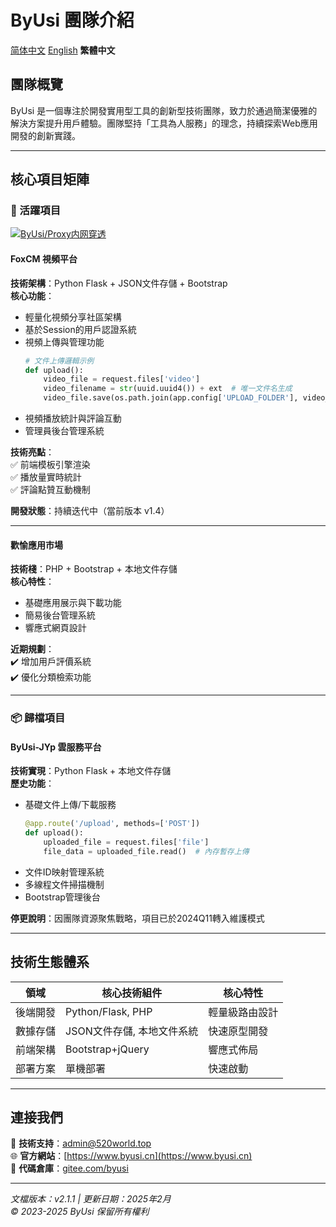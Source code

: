 # ByUsi 團隊介紹

[简体中文](README.md) [English](README-en.md) **繁體中文**

## 團隊概覽
ByUsi 是一個專注於開發實用型工具的創新型技術團隊，致力於通過簡潔優雅的解決方案提升用戶體驗。團隊堅持「工具為人服務」的理念，持續探索Web應用開發的創新實踐。

---

## 核心項目矩陣

### 🎯 活躍項目

[![ByUsi/Proxy内网穿透](https://gitee.com/byusi/proxy/widgets/widget_card.svg?colors=4183c4,ffffff,ffffff,e3e9ed,666666,9b9b9b)](https://gitee.com/byusi/proxy)

#### FoxCM 視頻平台
**技術架構**：Python Flask + JSON文件存儲 + Bootstrap  
**核心功能**：  
- 輕量化視頻分享社區架構
- 基於Session的用戶認證系統
- 視頻上傳與管理功能
  ```python
  # 文件上傳邏輯示例
  def upload():
      video_file = request.files['video']
      video_filename = str(uuid.uuid4()) + ext  # 唯一文件名生成
      video_file.save(os.path.join(app.config['UPLOAD_FOLDER'], video_filename))
  ```
- 視頻播放統計與評論互動
- 管理員後台管理系統

**技術亮點**：  
✅ 前端模板引擎渲染  
✅ 播放量實時統計  
✅ 評論點贊互動機制  

**開發狀態**：持續迭代中（當前版本 v1.4）

---

#### 歡愉應用市場
**技術棧**：PHP + Bootstrap + 本地文件存儲  
**核心特性**：  
- 基礎應用展示與下載功能
- 簡易後台管理系統
- 響應式網頁設計

**近期規劃**：  
✔️ 增加用戶評價系統  
✔️ 優化分類檢索功能  

---

### 📦 歸檔項目

#### ByUsi-JYp 雲服務平台
**技術實現**：Python Flask + 本地文件存儲  
**歷史功能**：  
- 基礎文件上傳/下載服務
  ```python
  @app.route('/upload', methods=['POST'])
  def upload():
      uploaded_file = request.files['file']
      file_data = uploaded_file.read()  # 內存暫存上傳
  ```
- 文件ID映射管理系統
- 多線程文件掃描機制
- Bootstrap管理後台

**停更說明**：因團隊資源聚焦戰略，項目已於2024Q11轉入維護模式

---

## 技術生態體系
| 領域        | 核心技術組件                 | 核心特性                  |
|-------------|------------------------------|---------------------------|
| 後端開發    | Python/Flask, PHP            | 輕量級路由設計            |
| 數據存儲    | JSON文件存儲, 本地文件系統   | 快速原型開發              |
| 前端架構    | Bootstrap+jQuery             | 響應式佈局                |
| 部署方案    | 單機部署                     | 快速啟動                  |

---

## 連接我們
📧 **技術支持**：admin@520world.top  
🌐 **官方網站**：[https://www.byusi.cn](https://www.byusi.cn)  
💾 **代碼倉庫**：[gitee.com/byusi](https://gitee.com/byusi)  

---

*文檔版本：v2.1.1 | 更新日期：2025年2月*  
*© 2023-2025 ByUsi 保留所有權利*
